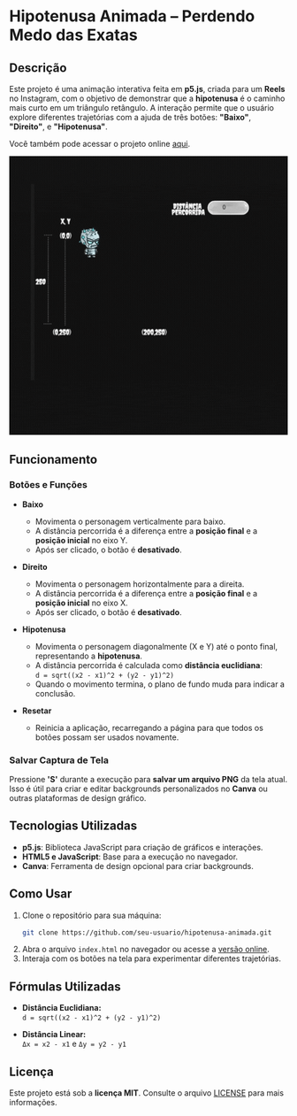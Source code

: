 
# **Hipotenusa Animada – Perdendo Medo das Exatas**

## **Descrição**
Este projeto é uma animação interativa feita em **p5.js**, criada para um **Reels** no Instagram, com o objetivo de demonstrar que a **hipotenusa** é o caminho mais curto em um triângulo retângulo. A interação permite que o usuário explore diferentes trajetórias com a ajuda de três botões: **"Baixo"**, **"Direito"**, e **"Hipotenusa"**.

Você também pode acessar o projeto online [aqui](https://daiaradyba.github.io/Hipotenusa-Animada/).

<img src="/assets/gif/gif.gif">

## **Funcionamento**

### **Botões e Funções**
- **Baixo**  
  - Movimenta o personagem verticalmente para baixo.  
  - A distância percorrida é a diferença entre a **posição final** e a **posição inicial** no eixo Y.  
  - Após ser clicado, o botão é **desativado**.

- **Direito**  
  - Movimenta o personagem horizontalmente para a direita.  
  - A distância percorrida é a diferença entre a **posição final** e a **posição inicial** no eixo X.  
  - Após ser clicado, o botão é **desativado**.

- **Hipotenusa**  
  - Movimenta o personagem diagonalmente (X e Y) até o ponto final, representando a **hipotenusa**.  
  - A distância percorrida é calculada como **distância euclidiana**:  
    `d = sqrt((x2 - x1)^2 + (y2 - y1)^2)`  
  - Quando o movimento termina, o plano de fundo muda para indicar a conclusão.

- **Resetar**  
  - Reinicia a aplicação, recarregando a página para que todos os botões possam ser usados novamente.

### **Salvar Captura de Tela**
Pressione **'S'** durante a execução para **salvar um arquivo PNG** da tela atual. Isso é útil para criar e editar backgrounds personalizados no **Canva** ou outras plataformas de design gráfico.

## **Tecnologias Utilizadas**
- **p5.js**: Biblioteca JavaScript para criação de gráficos e interações.
- **HTML5 e JavaScript**: Base para a execução no navegador.
- **Canva**: Ferramenta de design opcional para criar backgrounds.

## **Como Usar**
1. Clone o repositório para sua máquina:
   ```bash
   git clone https://github.com/seu-usuario/hipotenusa-animada.git
   ```
2. Abra o arquivo `index.html` no navegador ou acesse a [versão online](https://daiaradyba.github.io/Hipotenusa-Animada/).
3. Interaja com os botões na tela para experimentar diferentes trajetórias.

## **Fórmulas Utilizadas**
- **Distância Euclidiana:**  
  `d = sqrt((x2 - x1)^2 + (y2 - y1)^2)`
  
- **Distância Linear:**  
  `Δx = x2 - x1` e `Δy = y2 - y1`

## **Licença**
Este projeto está sob a **licença MIT**. Consulte o arquivo [LICENSE](LICENSE) para mais informações.
